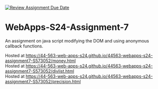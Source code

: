 [![Review Assignment Due Date](https://classroom.github.com/assets/deadline-readme-button-24ddc0f5d75046c5622901739e7c5dd533143b0c8e959d652212380cedb1ea36.svg)](https://classroom.github.com/a/cdqffI9o)
# WebApps-S24-Assignment-7
An assignment on java script modifying the DOM and using anonymous callback functions.

Hosted at https://44-563-web-apps-s24.github.io/44563-webapps-s24-assignment7-S573052/money.html <br>
Hosted at https://44-563-web-apps-s24.github.io/44563-webapps-s24-assignment7-S573052/divlist.html <br>
Hosted at https://44-563-web-apps-s24.github.io/44563-webapps-s24-assignment7-S573052/precision.html
